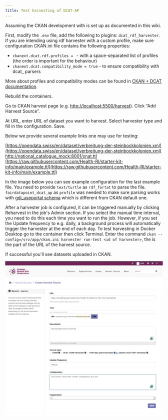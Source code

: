 ```yaml
---
title: Test harvesting of DCAT-AP
---
```

<!--
SPDX-FileCopyrightText: 2024 PNED G.I.E.

SPDX-License-Identifier: CC-BY-4.0
-->

Assuming the CKAN development with is set up as documented in this wiki.

First, modify the `.env` file, add the following to plugins: `dcat_rdf_harvester`. If you are intending using rdf harvester
with a custom profile, make sure configuration CKAN.ini file contains the following properties:
- `ckanext.dcat.rdf.profiles = ` - with a space-separated list of profiles (the order is important for the behaviour)
- `ckanext.dcat.compatibility_mode = true` - to ensure compatibility with dcat_ parsers

More about profiles and compatibility modes can be found in [CKAN + DCAT documentation](#https://extensions.ckan.org/extension/dcat/#profiles).

Rebuild the containers.

Go to CKAN harvest page (e.g. [http://localhost:5500/harvest](http://localhost:5500/harvest)). Click “Add Harvest Source”.

At URL, enter URL of dataset you want to harvest. Select harvester type and fill in the configuration. Save.

Below we provide several example links one may use for testing:

[https://opendata.swiss/en/dataset/verbreitung-der-steinbockkolonien.xml](https://opendata.swiss/en/dataset/verbreitung-der-steinbockkolonien.xml)
[http://national_catalogue_mock:8001/xnat.ttl](http://national_catalogue_mock:8001/xnat.ttl)
[https://raw.githubusercontent.com/Health-RI/starter-kit-info/main/example.ttl](https://raw.githubusercontent.com/Health-RI/starter-kit-info/main/example.ttl)

In the image below you can see example configuration for the last example file. You need to provide `text/turtle` as `rdf_fortat` to parse the file.
`fairdatapoint_dcat_ap` as `profile` was needed to make sure parsing works with [gdi_useportal schema](https://github.com/GenomicDataInfrastructure/gdi-userportal-ckanext-gdi-userportal/blob/main/ckanext/gdi_userportal/scheming/schemas/gdi_userportal.json) which 
is different from CKAN default one.

After a harvester job is configured, it can be triggered manually by clicking Reharvest in the job's Admin section. If you select the manual time interval, you need to do this each time you want to run the job. However, if you set the Update frequency to e.g. daily, a background process will automatically trigger the harvester at the end of each day.
To test harvesting in Docker Desktop go to the container then click Terminal. Enter the command `ckan --config=/srv/app/ckan.ini harvester run-test <id of harvester>`, the <id of harvester> is the part of the URL of the harvest source.

If successful you'll see datasets uploaded in CKAN.

![Harvesting](./harvester.png)